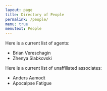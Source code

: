 ```yaml
---
layout: page
title: Directory of People
permalink: /people/
menu: true
menutext: People
---
```



Here is a current list of agents:

* Brian Vereschagin
* Zhenya Slabkovski

Here is a current list of unaffiliated associates:

* Anders Aamodt
* Apocalpse Fatigue

